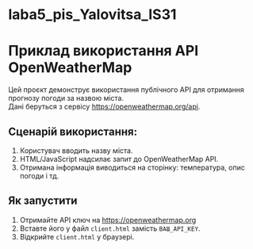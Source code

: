 # laba5_pis_Yalovitsa_IS31
# Приклад використання API OpenWeatherMap
Цей проєкт демонструє використання публічного API для отримання прогнозу погоди за назвою міста.  
Дані беруться з сервісу https://openweathermap.org/api.
## Сценарій використання:
1. Користувач вводить назву міста.
2. HTML/JavaScript надсилає запит до OpenWeatherMap API.
3. Отримана інформація виводиться на сторінку: температура, опис погоди і тд.

## Як запустити
1. Отримайте API ключ на https://openweathermap.org
2. Вставте його у файл `client.html` замість `ВАШ_API_KEY`.
3. Відкрийте `client.html` у браузері.
